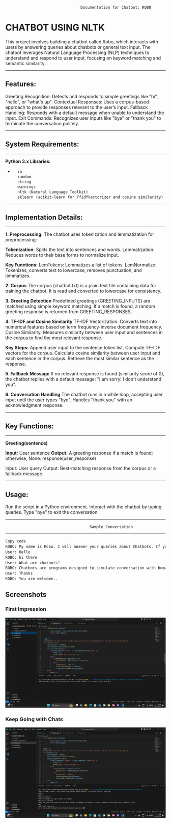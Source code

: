                                      Documentation for Chatbot: ROBO
# CHATBOT USING NLTK

This project involves building a chatbot called Robo, which interacts with users by answering queries about chatbots or general text input. The chatbot leverages Natural Language Processing (NLP) techniques to understand and respond to user input, focusing on keyword matching and semantic similarity.

---
## Features:

Greeting Recognition:
Detects and responds to simple greetings like "hi", "hello", or "what's up".
Contextual Responses:
Uses a corpus-based approach to provide responses relevant to the user’s input.
Fallback Handling:
Responds with a default message when unable to understand the input.
Exit Commands:
Recognizes user inputs like "bye" or "thank you" to terminate the conversation politely.

----------------------------------
## System Requirements:
----------------------------------
**Python 3.x**
**Libraries:**
-       io
        random
        string
        warnings
        nltk (Natural Language Toolkit)
        sklearn (scikit-learn for TfidfVectorizer and cosine similarity)

---------------------------------
## Implementation Details:
---------------------------------
 **1. Preprocessing:**
The chatbot uses tokenization and lemmatization for preprocessing:

**Tokenization:** Splits the text into sentences and words.
Lemmatization: Reduces words to their base forms to normalize input.

**Key Functions:**
LemTokens: Lemmatizes a list of tokens.
LemNormalize: Tokenizes, converts text to lowercase, removes punctuation, and lemmatizes.

**2. Corpus**
The corpus (chatbot.txt) is a plain text file containing data for training the chatbot.
It is read and converted to lowercase for consistency.

**3. Greeting Detection**
Predefined greetings (GREETING_INPUTS) are matched using simple keyword matching.
If a match is found, a random greeting response is returned from GREETING_RESPONSES.

**4. TF-IDF and Cosine Similarity**
TF-IDF Vectorization: Converts text into numerical features based on term frequency-inverse document frequency.
Cosine Similarity: Measures similarity between user input and sentences in the corpus to find the most relevant response.

**Key Steps:**
Append user input to the sentence token list.
Compute TF-IDF vectors for the corpus.
Calculate cosine similarity between user input and each sentence in the corpus.
Retrieve the most similar sentence as the response.

**5. Fallback Message**
If no relevant response is found (similarity score of 0), the chatbot replies with a default message:
"I am sorry! I don't understand you".

**6. Conversation Handling**
The chatbot runs in a while loop, accepting user input until the user types "bye".
Handles "thank you" with an acknowledgment response.

---
## Key Functions:
----------------------------------
**Greeting(sentence)**

**Input:** User sentence
**Output:** A greeting response if a match is found; otherwise, None.
response(user_response)

Input: User query
Output: Best-matching response from the corpus or a fallback message.

--------------------------
Usage:
--------------------------
Run the script in a Python environment.
Interact with the chatbot by typing queries.
Type "bye" to exit the conversation.

---------------------------------------------------------------------------------------------------
                                         Sample Conversation  
---------------------------------------------------------------------------------------------------        

```bash
Copy code
ROBO: My name is Robo. I will answer your queries about Chatbots. If you want to exit, type Bye!
User: Hello
ROBO: hi there
User: What are chatbots?
ROBO: Chatbots are programs designed to simulate conversation with human users.
User: Thanks
ROBO: You are welcome..
```

## Screenshots
### First Impression
![Screenshot](Assets/Screenshot1.png)

### Keep Going with Chats
![Screenshot](Assets/Screenshot2.png)
